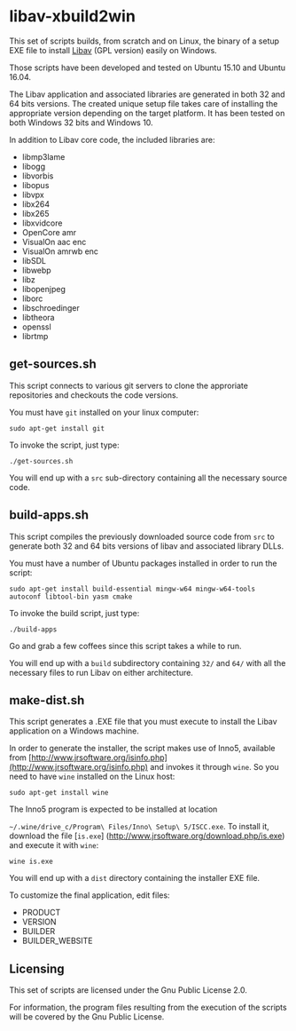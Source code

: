libav-xbuild2win
================

This set of scripts builds, from scratch and on Linux, the binary of a setup EXE file to install [Libav](http://libav.org/) (GPL version) easily on Windows.

Those scripts have been developed and tested on Ubuntu 15.10 and Ubuntu 16.04.

The Libav application and associated libraries are generated in both 32 and 64 bits versions. The created unique setup file takes care of installing the appropriate version depending on the 
target platform. It has been tested on both Windows 32 bits and Windows 10.

In addition to Libav core code, the included libraries are:
- libmp3lame
- libogg
- libvorbis
- libopus
- libvpx
- libx264
- libx265
- libxvidcore
- OpenCore amr
- VisualOn aac enc
- VisualOn amrwb enc
- libSDL
- libwebp
- libz
- libopenjpeg
- liborc
- libschroedinger
- libtheora
- openssl
- librtmp

get-sources.sh
--------------

This script connects to various git servers to clone the approriate repositories and checkouts the code versions. 

You must have `git` installed on your linux computer:
```
sudo apt-get install git
```
To invoke the script, just type:
```
./get-sources.sh
```
You will end up with a `src` sub-directory containing all the necessary source code.

build-apps.sh
-------------

This script compiles the previously downloaded source code from `src` to generate both 32 and 64 
bits versions of libav and associated library DLLs.

You must have a number of Ubuntu packages installed in order to run the script:
```
sudo apt-get install build-essential mingw-w64 mingw-w64-tools autoconf libtool-bin yasm cmake
```
To invoke the build script, just type:
```
./build-apps
```
Go and grab a few coffees since this script takes a while to run.

You will end up with a `build` subdirectory containing `32/` and `64/` with all the necessary files to run Libav on either architecture.

make-dist.sh
------------

This script generates a .EXE file that you must execute to install the Libav application on a Windows machine.

In order to generate the installer, the script makes use of Inno5, available from
[http://www.jrsoftware.org/isinfo.php](http://www.jrsoftware.org/isinfo.php) and invokes it 
through `wine`. So you need to have `wine` installed on the Linux host:
```
sudo apt-get install wine
```
The Inno5 program is expected to be installed at location

 `~/.wine/drive_c/Program\ Files/Inno\ Setup\ 5/ISCC.exe`. To install it, download the file [`is.exe`]
 (http://www.jrsoftware.org/download.php/is.exe) and execute it with `wine`:
 ```
 wine is.exe
 ```
 
You will end up with a `dist` directory containing the installer EXE file.

To customize the final application, edit files:
- PRODUCT
- VERSION
- BUILDER
- BUILDER_WEBSITE

Licensing
---------

This set of scripts are licensed under the Gnu Public License 2.0.

For information, the program files resulting from the execution of the scripts will be covered  by the Gnu Public License.
